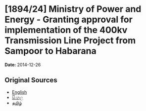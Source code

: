 # [1894/24] Ministry of Power and Energy - Granting approval for implementation of the 400kv Transmission Line Project from Sampoor to Habarana

**Date:** 2014-12-26

## Original Sources

- [English](https://documents.gov.lk/view/extra-gazettes/2014/12/1894-24_E.pdf)
- [සිංහල](https://documents.gov.lk/view/extra-gazettes/2014/12/1894-24_S.pdf)
- [தமிழ்](https://documents.gov.lk/view/extra-gazettes/2014/12/1894-24_T.pdf)
